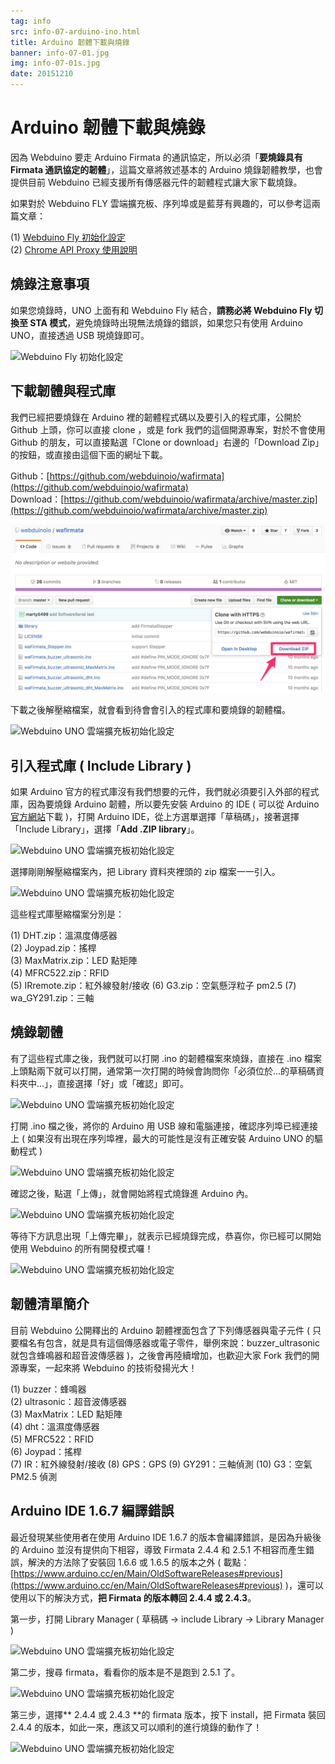 ```yaml
---
tag: info
src: info-07-arduino-ino.html
title: Arduino 韌體下載與燒錄
banner: info-07-01.jpg
img: info-07-01s.jpg
date: 20151210
---
```


<!-- @@master  = ../../_layout.html-->

<!-- @@block  =  meta-->

<title>Arduino 韌體下載與燒錄 :::: Webduino = Web × Arduino</title>

<meta name="description" content="因為 Webduino 要使用 JavaScript 操控 Arduino 開發板，因此要走 Arduino Firmata 的通訊協定，所以必須「要燒錄具有 Firmata 通訊協定的韌體」，這篇文章將敘述基本的 Arduino 燒錄韌體教學，也會提供目前 Webduino 已經支援所有傳感器元件的韌體程式讓大家下載燒錄。">

<meta itemprop="description" content="因為 Webduino 要使用 JavaScript 操控 Arduino 開發板，因此要走 Arduino Firmata 的通訊協定，所以必須「要燒錄具有 Firmata 通訊協定的韌體」，這篇文章將敘述基本的 Arduino 燒錄韌體教學，也會提供目前 Webduino 已經支援所有傳感器元件的韌體程式讓大家下載燒錄。">

<meta property="og:description" content="因為 Webduino 要使用 JavaScript 操控 Arduino 開發板，因此要走 Arduino Firmata 的通訊協定，所以必須「要燒錄具有 Firmata 通訊協定的韌體」，這篇文章將敘述基本的 Arduino 燒錄韌體教學，也會提供目前 Webduino 已經支援所有傳感器元件的韌體程式讓大家下載燒錄。">

<meta property="og:title" content="Arduino 韌體下載與燒錄" >

<meta property="og:url" content="https://webduino.io/tutorials/info-07-arduino-ino.html">

<meta property="og:image" content="https://webduino.io/img/tutorials/info-07-01s.jpg">

<meta itemprop="image" content="https://webduino.io/img/tutorials/info-07-01s.jpg">

<include src="../_include-tutorials.html"></include>

<!-- @@close-->

<!-- @@block  =  preAndNext-->

<include src="../_include-tutorials-content.html"></include>

<!-- @@close-->



<!-- @@block  =  tutorials-->
# Arduino 韌體下載與燒錄

因為 Webduino 要走 Arduino Firmata 的通訊協定，所以必須「**要燒錄具有 Firmata 通訊協定的韌體**」，這篇文章將敘述基本的 Arduino 燒錄韌體教學，也會提供目前 Webduino 已經支援所有傳感器元件的韌體程式讓大家下載燒錄。

如果對於 Webduino FLY 雲端擴充板、序列埠或是藍芽有興趣的，可以參考這兩篇文章：

(1) [Webduino Fly 初始化設定](https://webduino.io/tutorials/info-04-uno-setup.html)  
(2) [Chrome API Proxy 使用說明](https://webduino.io/tutorials/info-05-chrome-api-proxy.html)

## 燒錄注意事項

如果您燒錄時，UNO 上面有和 Webduino Fly 結合，**請務必將 Webduino Fly 切換至 STA 模式**，避免燒錄時出現無法燒錄的錯誤，如果您只有使用 Arduino UNO，直接透過 USB 現燒錄即可。

![Webduino Fly 初始化設定](../img/tutorials/info-04-04.jpg)

## 下載韌體與程式庫

我們已經把要燒錄在 Arduino 裡的韌體程式碼以及要引入的程式庫，公開於 Github 上頭，你可以直接 clone ，或是 fork 我們的這個開源專案，對於不會使用 Github 的朋友，可以直接點選「Clone or download」右邊的「Download Zip」的按鈕，或直接由這個下面的網址下載。

Github：[https://github.com/webduinoio/wafirmata](https://github.com/webduinoio/wafirmata)  
Download：[https://github.com/webduinoio/wafirmata/archive/master.zip](https://github.com/webduinoio/wafirmata/archive/master.zip)

![Webduino UNO 雲端擴充板初始化設定](../img/tutorials/info-07-02-new.jpg)

下載之後解壓縮檔案，就會看到待會會引入的程式庫和要燒錄的韌體檔。

![Webduino UNO 雲端擴充板初始化設定](../img/tutorials/info-07-03.jpg)

## 引入程式庫 ( Include Library )

如果 Arduino 官方的程式庫沒有我們想要的元件，我們就必須要引入外部的程式庫，因為要燒錄 Arduino 韌體，所以要先安裝 Arduino 的 IDE ( 可以從 Arduino [官方網站](https://www.arduino.cc/)下載 )，打開 Arduino IDE，從上方選單選擇「草稿碼」，接著選擇「Include Library」，選擇「**Add .ZIP library**」。

![Webduino UNO 雲端擴充板初始化設定](../img/tutorials/info-07-04.jpg)

選擇剛剛解壓縮檔案內，把 Library 資料夾裡頭的 zip 檔案一一引入。

![Webduino UNO 雲端擴充板初始化設定](../img/tutorials/info-07-05.jpg)

這些程式庫壓縮檔案分別是：

(1) DHT.zip：溫濕度傳感器  
(2) Joypad.zip：搖桿  
(3) MaxMatrix.zip：LED 點矩陣  
(4) MFRC522.zip：RFID  
(5) IRremote.zip：紅外線發射/接收
(6) G3.zip：空氣懸浮粒子 pm2.5
(7) wa_GY291.zip：三軸

## 燒錄韌體

有了這些程式庫之後，我們就可以打開 .ino 的韌體檔案來燒錄，直接在 .ino 檔案上頭點兩下就可以打開，通常第一次打開的時候會詢問你「必須位於...的草稿碼資料夾中...」，直接選擇「好」或「確認」即可。

![Webduino UNO 雲端擴充板初始化設定](../img/tutorials/info-07-06.jpg)

打開 .ino 檔之後，將你的 Arduino 用 USB 線和電腦連接，確認序列埠已經連接上 ( 如果沒有出現在序列埠裡，最大的可能性是沒有正確安裝 Arduino UNO 的驅動程式 )

![Webduino UNO 雲端擴充板初始化設定](../img/tutorials/info-07-07.jpg)

確認之後，點選「上傳」，就會開始將程式燒錄進 Arduino 內。

![Webduino UNO 雲端擴充板初始化設定](../img/tutorials/info-07-08.jpg)

等待下方訊息出現「上傳完畢」，就表示已經燒錄完成，恭喜你，你已經可以開始使用 Webduino 的所有開發模式囉！

![Webduino UNO 雲端擴充板初始化設定](../img/tutorials/info-07-09.jpg)


## 韌體清單簡介

目前 Webduino 公開釋出的 Arduino 韌體裡面包含了下列傳感器與電子元件 ( 只要檔名有包含，就是具有這個傳感器或電子零件，舉例來說：buzzer_ultrasonic 就包含蜂鳴器和超音波傳感器 )，之後會再陸續增加，也歡迎大家 Fork 我們的開源專案，一起來將 Webduino 的技術發揚光大！

(1) buzzer：蜂鳴器  
(2) ultrasonic：超音波傳感器  
(3) MaxMatrix：LED 點矩陣  
(4) dht：溫濕度傳感器  
(5) MFRC522：RFID  
(6) Joypad：搖桿  
(7) IR：紅外線發射/接收
(8) GPS：GPS
(9) GY291：三軸偵測
(10) G3：空氣 PM2.5 偵測

## Arduino IDE 1.6.7 編譯錯誤

最近發現某些使用者在使用 Arduino IDE 1.6.7 的版本會編譯錯誤，是因為升級後的 Arduino 並沒有提供向下相容，導致 Firmata 2.4.4 和 2.5.1 不相容而產生錯誤，解決的方法除了安裝回 1.6.6 或 1.6.5 的版本之外 ( 載點：[https://www.arduino.cc/en/Main/OldSoftwareReleases#previous](https://www.arduino.cc/en/Main/OldSoftwareReleases#previous) )，還可以使用以下的解決方式，**把 Firmata 的版本轉回 2.4.4 或 2.4.3**。

第一步，打開 Library Manager ( 草稿碼 -> include Library -> Library Manager )

![Webduino UNO 雲端擴充板初始化設定](../img/tutorials/info-07-10.jpg)

第二步，搜尋 firmata，看看你的版本是不是跑到 2.5.1 了。

![Webduino UNO 雲端擴充板初始化設定](../img/tutorials/info-07-12.jpg)

第三步，選擇** 2.4.4 或 2.4.3 **的 firmata 版本，按下 install，把 Firmata 裝回 2.4.4 的版本，如此一來，應該又可以順利的進行燒錄的動作了！

![Webduino UNO 雲端擴充板初始化設定](../img/tutorials/info-07-13.jpg)




<!-- @@close-->